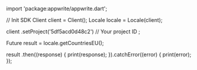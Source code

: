 import 'package:appwrite/appwrite.dart';

// Init SDK
Client client = Client();
Locale locale = Locale(client);

client
    .setProject('5df5acd0d48c2') // Your project ID
;

Future result = locale.getCountriesEU();

result
  .then((response) {
    print(response);
  }).catchError((error) {
    print(error);
  });
